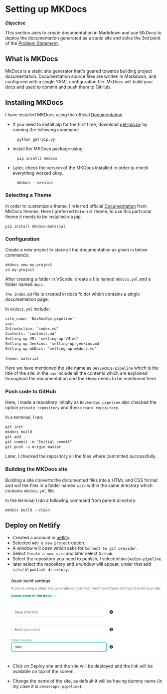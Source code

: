# Setting up MKDocs

***Objective***

This section aims to create documentation in Markdown and use MkDocs to deploy the documentation generated as a static site and solve the 3rd point of the [Problem Statement](https://devsecops-report.netlify.app/problem-statements/).

## What is MKDocs
MkDocs is a static site generator that's geared towards building project documentation. Documentation source files are written in Markdown, and configured with a single YAML configuration file. MkDocs will build your docs and used to commit and push them to GitHub.

## Installing MKDocs

I have installed MKDocs using the official [Documentation](https://www.mkdocs.org/user-guide/installation/) 

- If you need to install pip for the first time, download [get-pip.py](https://bootstrap.pypa.io/get-pip.py) by running the following command:
 
        python get-pip.py

- Install the MKDocs package using:
  
        pip insatll mkdocs

- Later, check the version of the MKDocs installed in order to check everything worked okay.
  
        mkdocs --version

### Selecting a Theme

In order to customize a theme, I referred official [Documentation](https://github.com/mkdocs/mkdocs/wiki/MkDocs-Themes) from MkDocs themes. Here I preferred `Material` theme, to use this particular theme it needs to be installed via pip. 

    pip install mkdocs-material

### Configuration

Create a new project to store all the documentation as given in below commands:
     
    mkdocs new my-project
    cd my-project
    

After creating a folder in VScode, create a file named `mkdocs.yml` and a folder named `docs`.  

`The index.md` file is created in docs folder which contains a single documentation page.

In `mkdocs.yml` include:

    site_name: 'DevSecOps-pipeline'
    nav:
    Introduction: 'index.md'
    Contents: 'contents.md'
    Setting up VM: 'setting-up-VM.md'
    Setting up Jenkins: 'setting-up-jenkins.md'
    Setting up mkDocs: 'setting-up-mkdocs.md'

    theme: material

Here we have mentioned the site name as `DevSecOps-pipeline` which is the title of the site, in the `nav` include all the contents which are explained throughout the documentation and the `theme` needs to be mentioned here.

### Push code to GitHub

Here, I made a repository initially as `DevSecOps-pipeline` also checked the option `private repository` and then `create repository`.

In a terminal, I ran:

    git init
    mkdocs build
    git add .
    git commit -m "Initial commit"
    git push -u origin master

Later, I checked the repository all the files where committed successfully.

### Building the MKDocs site

Building a site converts the documented files into a HTML and CSS format and will the files in a folder named `site` within the same directory which contains `mkdocs.yml` file.

In the terminal I ran a following command from parent directory: 

    mkdocs build --clean

## Deploy on Netlify

- Created a account in [netlify](https://www.netlify.com/).
- Selected `Add a new project` option.
- A window will open which asks for `Connect to git provider`.
- Select `Create a new site` and later select `Github`.
- Select the repository you need to publish, I selected `DevSecOps-pipeline`.
- later select the repository and a window will appear, under that add `site/` in `publish directory`.

![image](/pictures/github-site.png)

- Click on Deploy site and the site will be deployed and the link will be available on top of the screen.

- Change the name of the site, as default it will be having dummy name (in my case it is `devsecops-pipeline`).